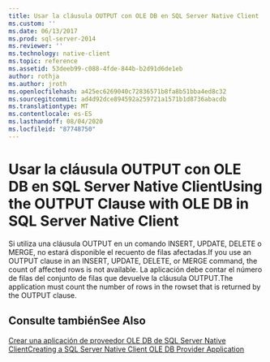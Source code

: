 ```yaml
---
title: Usar la cláusula OUTPUT con OLE DB en SQL Server Native Client | Microsoft Docs
ms.custom: ''
ms.date: 06/13/2017
ms.prod: sql-server-2014
ms.reviewer: ''
ms.technology: native-client
ms.topic: reference
ms.assetid: 53deeb99-c088-4fde-844b-b2d91d6de1eb
author: rothja
ms.author: jroth
ms.openlocfilehash: a425ec6269040c72836571b8fa8b51bba4ed8c32
ms.sourcegitcommit: ad4d92dce894592a259721a1571b1d8736abacdb
ms.translationtype: MT
ms.contentlocale: es-ES
ms.lasthandoff: 08/04/2020
ms.locfileid: "87748750"
---
```

# <a name="using-the-output-clause-with-ole-db-in-sql-server-native-client"></a><span data-ttu-id="c90f3-102">Usar la cláusula OUTPUT con OLE DB en SQL Server Native Client</span><span class="sxs-lookup"><span data-stu-id="c90f3-102">Using the OUTPUT Clause with OLE DB in SQL Server Native Client</span></span>
  <span data-ttu-id="c90f3-103">Si utiliza una cláusula OUTPUT en un comando INSERT, UPDATE, DELETE o MERGE, no estará disponible el recuento de filas afectadas.</span><span class="sxs-lookup"><span data-stu-id="c90f3-103">If you use an OUTPUT clause in an INSERT, UPDATE, DELETE, or MERGE command, the count of affected rows is not available.</span></span> <span data-ttu-id="c90f3-104">La aplicación debe contar el número de filas del conjunto de filas que devuelve la cláusula OUTPUT.</span><span class="sxs-lookup"><span data-stu-id="c90f3-104">The application must count the number of rows in the rowset that is returned by the OUTPUT clause.</span></span>  
  
## <a name="see-also"></a><span data-ttu-id="c90f3-105">Consulte también</span><span class="sxs-lookup"><span data-stu-id="c90f3-105">See Also</span></span>  
 [<span data-ttu-id="c90f3-106">Crear una aplicación de proveedor OLE DB de SQL Server Native Client</span><span class="sxs-lookup"><span data-stu-id="c90f3-106">Creating a SQL Server Native Client OLE DB Provider Application</span></span>](creating-a-sql-server-native-client-ole-db-provider-application.md)  
  
  
